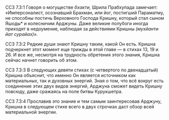 ССЗ 7.3:1	Говоря о могуществе _бхакти,_ Шрила Прабхупада замечает: «Имперсоналист, осознавший Брахман, или йог, постигший Параматму, не способны постичь Верховного Господа Кришну, который стал сыном Яшоды\* и колесничим Арджуны. Даже великие полубоги иногда приходят в недоумение, наблюдая за действиями Кришны _(мухйанти йат сурайах)»._

ССЗ 7.3:2	Редкие души знают Кришну таким, какой Он есть. Кришна подчеркнет этот момент еще трижды в этой главе — в стихах 13, 19 и 26. И все же, несмотря на трудность обретения этого знания, Кришна сейчас начнет говорить об этом.

ССЗ 7.3:3	В следующих девяти стихах (с четвертого по двенадцатый) Кришна объяснит, что именно Он является источником как материальных, так и духовных энергий. Зная о том, что всё вокруг есть соединение этих двух видов энергий, Арджуна сможет видеть Кришну повсюду, даже сражаясь на поле битвы Курукшетра.

ССЗ 7.3:4	Прославив это знание и тем самым заинтересовав Арджуну, Кришна в следующем стихе всего в двух строчках даст обзор всей материальной энергии.